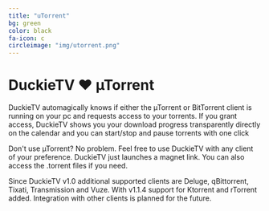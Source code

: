 ```yaml
---
title: "uTorrent"
bg: green
color: black
fa-icon: c
circleimage: "img/utorrent.png"
---
```


# DuckieTV ♥ &micro;Torrent

DuckieTV automagically knows if either the &micro;Torrent or BitTorrent client is running on your pc and requests access to your torrents. If you grant access, DuckieTV shows you your download progress transparently directly on the calendar and you can start/stop and pause torrents with one click

Don't use &micro;Torrent? No problem. Feel free to use DuckieTV with any client of your preference. DuckieTV just launches a magnet link. You can also access the .torrent files if you need. 

Since DuckieTV v1.0 additional supported clients are Deluge, qBittorrent, Tixati, Transmission and Vuze. With v1.1.4 support for Ktorrent and rTorrent added.
Integration with other clients is planned for the future.
